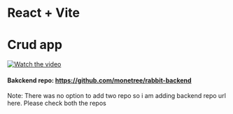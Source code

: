 # React + Vite

# Crud app

[![Watch the video](https://cdn.loom.com/sessions/thumbnails/ce20916da3c14409a82cbba0aec7d08e-with-play.gif)](https://www.loom.com/share/ce20916da3c14409a82cbba0aec7d08e)

#### Bakckend repo: https://github.com/monetree/rabbit-backend

Note: There was no option to add two repo so i am adding backend repo url here. Please check both the repos
